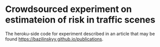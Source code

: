 # Crowdsourced experiment on estimateion of risk in traffic scenes

The heroku-side code for experiment described in an article that may be found https://bazilinskyy.github.io/publications.
